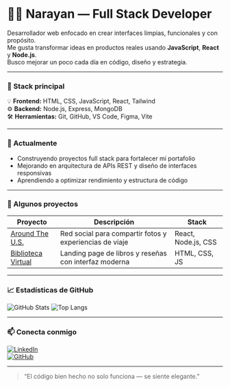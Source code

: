 # 👨‍💻 Narayan — Full Stack Developer

Desarrollador web enfocado en crear interfaces limpias, funcionales y con propósito.  
Me gusta transformar ideas en productos reales usando **JavaScript**, **React** y **Node.js**.  
Busco mejorar un poco cada día en código, diseño y estrategia.

---

### 🧠 Stack principal
💡 **Frontend:** HTML, CSS, JavaScript, React, Tailwind  
⚙️ **Backend:** Node.js, Express, MongoDB  
🛠️ **Herramientas:** Git, GitHub, VS Code, Figma, Vite  

---

### 🚀 Actualmente
- Construyendo proyectos full stack para fortalecer mi portafolio  
- Mejorando en arquitectura de APIs REST y diseño de interfaces responsivas  
- Aprendiendo a optimizar rendimiento y estructura de código

---

### 🧩 Algunos proyectos
| Proyecto | Descripción | Stack |
|-----------|--------------|--------|
| [Around The U.S.](https://narayanmx.github.io/web_project_around/) | Red social para compartir fotos y experiencias de viaje | React, Node.js, CSS |
| [Biblioteca Virtual](https://narayanmx.github.io/web_project_library_es/) | Landing page de libros y reseñas con interfaz moderna | HTML, CSS, JS |

---

### 📈 Estadísticas de GitHub
![GitHub Stats](https://github-readme-stats.vercel.app/api?username=NarayanMx&show_icons=true&theme=tokyonight&hide_border=true)
![Top Langs](https://github-readme-stats.vercel.app/api/top-langs/?username=NarayanMx&layout=compact&theme=tokyonight&hide_border=true)

---

### 📫 Conecta conmigo
[![LinkedIn](https://img.shields.io/badge/LinkedIn-0A66C2?style=for-the-badge&logo=linkedin&logoColor=white)](https://www.linkedin.com/in/narayan-mx)  
[![GitHub](https://img.shields.io/badge/GitHub-181717?style=for-the-badge&logo=github&logoColor=white)](https://github.com/NarayanMx)

---

> “El código bien hecho no solo funciona — se siente elegante.”

<!--
**NarayanMx/NarayanMx** is a ✨ _special_ ✨ repository because its `README.md` (this file) appears on your GitHub profile.

Here are some ideas to get you started:

- 🔭 I’m currently working on ...
- 🌱 I’m currently learning ...
- 👯 I’m looking to collaborate on ...
- 🤔 I’m looking for help with ...
- 💬 Ask me about ...
- 📫 How to reach me: ...
- 😄 Pronouns: ...
- ⚡ Fun fact: ...
-->
